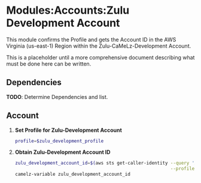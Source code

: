 # Modules:Accounts:Zulu Development Account

This module confirms the Profile and gets the Account ID in the AWS Virginia (us-east-1) Region within the
Zulu-CaMeLz-Development Account.

This is a placeholder until a more comprehensive document describing what must be done here can be written.

## Dependencies

**TODO**: Determine Dependencies and list.

## Account

1. **Set Profile for Zulu-Development Account**

    ```bash
    profile=$zulu_development_profile
    ```

1.  **Obtain Zulu-Development Account ID**

    ```bash
    zulu_development_account_id=$(aws sts get-caller-identity --query 'Account' \
                                                              --profile $profile --region us-east-1 --output text)
    camelz-variable zulu_development_account_id
    ```
